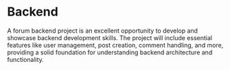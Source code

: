# Backend
A forum backend project is an excellent opportunity to develop and showcase backend development skills. The project will include essential features like user management, post creation, comment handling, and more, providing a solid foundation for understanding backend architecture and functionality.


